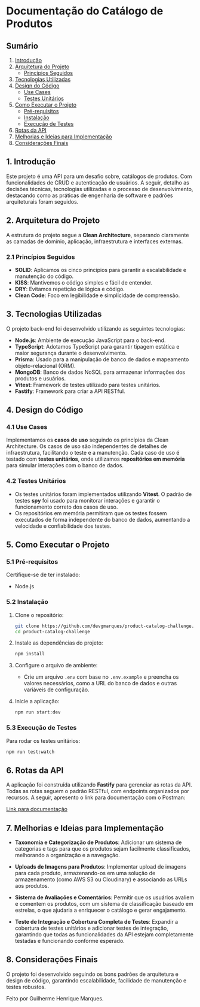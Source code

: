 # Documentação do Catálogo de Produtos

## Sumário
1. [Introdução](#1-introdução)
2. [Arquitetura do Projeto](#2-arquitetura-do-projeto)
   - [Princípios Seguidos](#21-princípios-seguidos)
3. [Tecnologias Utilizadas](#3-tecnologias-utilizadas)
4. [Design do Código](#4-design-do-código)
   - [Use Cases](#41-use-cases)
   - [Testes Unitários](#42-testes-unitários)
5. [Como Executar o Projeto](#5-como-executar-o-projeto)
   - [Pré-requisitos](#51-pré-requisitos)
   - [Instalação](#52-instalação)
   - [Execução de Testes](#53-execução-de-testes)
6. [Rotas da API](#6-rotas-da-api)
7. [Melhorias e Ideias para Implementação](#7-melhorias-e-ideias-para-implementação)
8. [Considerações Finais](#8-considerações-finais)

## 1. **Introdução**
Este projeto é uma API para um desafio sobre, catálogos de produtos. Com funcionalidades de CRUD e autenticação de usuários. A seguir, detalho as decisões técnicas, tecnologias utilizadas e o processo de desenvolvimento, destacando como as práticas de engenharia de software e padrões arquiteturais foram seguidos.

## 2. **Arquitetura do Projeto**
A estrutura do projeto segue a **Clean Architecture**, separando claramente as camadas de domínio, aplicação, infraestrutura e interfaces externas.

### 2.1 **Princípios Seguidos**
- **SOLID**: Aplicamos os cinco princípios para garantir a escalabilidade e manutenção do código.
- **KISS**: Mantivemos o código simples e fácil de entender.
- **DRY**: Evitamos repetição de lógica e código.
- **Clean Code**: Foco em legibilidade e simplicidade de compreensão.

## 3. **Tecnologias Utilizadas**
O projeto back-end foi desenvolvido utilizando as seguintes tecnologias:
- **Node.js**: Ambiente de execução JavaScript para o back-end.
- **TypeScript**: Adotamos TypeScript para garantir tipagem estática e maior segurança durante o desenvolvimento.
- **Prisma**: Usado para a manipulação de banco de dados e mapeamento objeto-relacional (ORM).
- **MongoDB**: Banco de dados NoSQL para armazenar informações dos produtos e usuários.
- **Vitest**: Framework de testes utilizado para testes unitários.
- **Fastify**: Framework para criar a API RESTful.

## 4. **Design do Código**
### 4.1 **Use Cases**
Implementamos os **casos de uso** seguindo os princípios da Clean Architecture. Os casos de uso são independentes de detalhes de infraestrutura, facilitando o teste e a manutenção. Cada caso de uso é testado com **testes unitários**, onde utilizamos **repositórios em memória** para simular interações com o banco de dados.

### 4.2 **Testes Unitários**
- Os testes unitários foram implementados utilizando **Vitest**. O padrão de testes **spy** foi usado para monitorar interações e garantir o funcionamento correto dos casos de uso.
- Os repositórios em memória permitiram que os testes fossem executados de forma independente do banco de dados, aumentando a velocidade e confiabilidade dos testes.

## 5. **Como Executar o Projeto**

### 5.1 **Pré-requisitos**
Certifique-se de ter instalado:
- Node.js

### 5.2 **Instalação**

1. Clone o repositório:
   ```bash
   git clone https://github.com/devgmarques/product-catalog-challenge.git
   cd product-catalog-challenge
   ```

2. Instale as dependências do projeto:
   ```bash
   npm install
   ```

3. Configure o arquivo de ambiente:
   - Crie um arquivo `.env` com base no `.env.example` e preencha os valores necessários, como a URL do banco de dados e outras variáveis de configuração.

4. Inicie a aplicação:
   ```bash
   npm run start:dev
   ```

### 5.3 **Execução de Testes**
Para rodar os testes unitários:
```bash
npm run test:watch
```

## 6. **Rotas da API**

A aplicação foi construída utilizando **Fastify** para gerenciar as rotas da API. Todas as rotas seguem o padrão RESTful, com endpoints organizados por recursos. A seguir, apresento o link para documentação com o Postman:

[Link para documentação](https://documenter.getpostman.com/view/33097794/2sAY52dexT)

## 7. **Melhorias e Ideias para Implementação**
- **Taxonomia e Categorização de Produtos**: Adicionar um sistema de categorias e tags para que os produtos sejam facilmente classificados, melhorando a organização e a navegação.

- **Uploads de Imagens para Produtos**: Implementar upload de imagens para cada produto, armazenando-os em uma solução de armazenamento (como AWS S3 ou Cloudinary) e associando as URLs aos produtos.

- **Sistema de Avaliações e Comentários**: Permitir que os usuários avaliem e comentem os produtos, com um sistema de classificação baseado em estrelas, o que ajudaria a enriquecer o catálogo e gerar engajamento.

- **Teste de Integração e Cobertura Completa de Testes**: Expandir a cobertura de testes unitários e adicionar testes de integração, garantindo que todas as funcionalidades da API estejam completamente testadas e funcionando conforme esperado.

## 8. **Considerações Finais**
O projeto foi desenvolvido seguindo os bons padrões de arquitetura e design de código, garantindo escalabilidade, facilidade de manutenção e testes robustos.

Feito por Guilherme Henrique Marques.